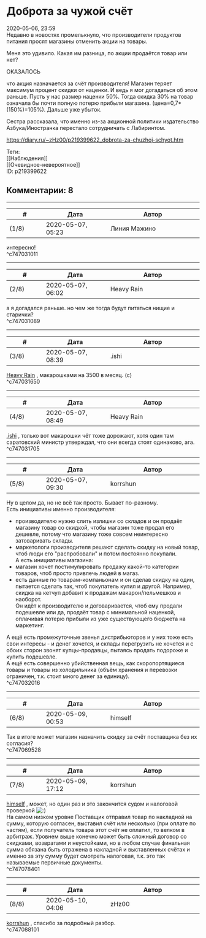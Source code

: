 Доброта за чужой счёт
=====================

  
2020-05-06, 23:59  
 Недавно в новостях промелькнуло, что производители продуктов питания просят магазины отменить акции на товары.   
   
 Меня это удивило. Какая им разница, по акции продаётся товар или нет?   
   
 ОКАЗАЛОСЬ   
   
 что акция назначается за счёт производителя! Магазин теряет максимум процент скидки от наценки. И ведь я мог догадаться об этом раньше. Пусть у нас размер наценки 50%. Тогда скидка 30% на товар означала бы почти полную потерю прибыли магазина. (цена=0,7\*(150%)=105%). Дальше уже убыток.   
   
 Сестра рассказала, что именно из-за акционной политики издательство Азбука/Иностранка перестало сотрудничать с Лабиринтом.   
  
<https://diary.ru/~zHz00/p219399622_dobrota-za-chuzhoj-schyot.htm>  
  
Теги:  
[[Наблюдения]]  
[[Очевидное-невероятное]]  
ID: p219399622  


Комментарии: 8
--------------

  


---



|         #         |              Дата              |                     Автор                     |           ID           |
| --- | --- | --- | --- |
| (1/8) | 2020-05-07, 05:23 | Линия Мажино | c747031011 |

  
 интересно!   
 ^c747031011

---



|         #         |              Дата              |                     Автор                     |           ID           |
| --- | --- | --- | --- |
| (2/8) | 2020-05-07, 06:02 | Heavy Rain | c747031089 |

  
 а я догадался раньше. но чем же тогда будут питаться нищие и старички?   
 ^c747031089

---



|         #         |              Дата              |                     Автор                     |           ID           |
| --- | --- | --- | --- |
| (3/8) | 2020-05-07, 08:39 | .ishi | c747031650 |

  
  [Heavy Rain](http://kogacz.diary.ru "dear j ournal")  , макарошками на 3500 в месяц. (с)   
 ^c747031650

---



|         #         |              Дата              |                     Автор                     |           ID           |
| --- | --- | --- | --- |
| (4/8) | 2020-05-07, 08:49 | Heavy Rain | c747031705 |

  
  [.ishi](http://willD.diary.ru "前途")  , только вот макарошки чёт тоже дорожают, хотя один там саратовский министр утверждал, что они всегда стоят одинаково, ага.   
 ^c747031705

---



|         #         |              Дата              |                     Автор                     |           ID           |
| --- | --- | --- | --- |
| (5/8) | 2020-05-07, 09:30 | korrshun | c747032016 |

  
 Ну в целом да, но не всё так просто. Бывает по-разному.   
 Есть инициативы именно производителя:   
 - производителю нужно слить излишки со складов и он продаёт магазину товар со скидкой, чтобы магазин тоже продал его дешевле, потому что магазину тоже совсем неинтересно затоваривать склады.   
 - маркетологи производителя решают сделать скидку на новый товар, чтоб люди его "распробовали" и потом постоянно покупали.   
 А есть инициативы магазина:   
 - магазин хочет постимулировать продажу какой-то категории товаров, чтоб просто привлечь людей в магаз.   
 - есть данные по товарам-компаньонам и он сделав скидку на один, пытается сделать так, чтоб покупатель купил и другой. Например, скидка на кетчуп добавит к продажам макарон/пельмешков и наоборот.   
 Он идёт к производителю и договаривается, чтоб ему продали подешевле или да, продаёт товар с минимальной наценкой, оплачивая потерю прибыли из уже существующего бюджета на маркетинг.   
   
 А ещё есть промежуточные звенья дистрибьюторов и у них тоже есть свои интересы - и денег хочется, и склады перегрузить не хочется и с обоих сторон звонят купцы-продавцы, пытаясь продать подороже и купить подешевле.   
 А ещё есть совершенно убийственная вещь, как скоропортящиеся товары и товары из холодильника (объём хранения и перевозки ограничен, т.к. стоит много денег за единицу).   
 ^c747032016

---



|         #         |              Дата              |                     Автор                     |           ID           |
| --- | --- | --- | --- |
| (6/8) | 2020-05-09, 00:53 | himself | c747069528 |

  
 Так в итоге может магазин назначить скидку за счёт поставщика без их согласия?   
 ^c747069528

---



|         #         |              Дата              |                     Автор                     |           ID           |
| --- | --- | --- | --- |
| (7/8) | 2020-05-09, 17:12 | korrshun | c747078401 |

  
  [himself](http://himself.diary.ru "void")  , может, но один раз и это закончится судом и налоговой проверкой ![:)](http://static.diary.ru/picture/3.gif)   
 На самом низком уровне Поставщик отправил товар по накладной на сумму, которую согласен, выставил счёт или несколько (при оплате по частям), если получатель товара этот счёт не оплатил, то велком в арбитраж. Уровнем выше конечно может быть сложный договор со скидками, возвратами и неустойками, но в любом случае финальная сумма обязана быть отражена в накладной и выставленных счётах и именно за эту сумму будет смотреть налоговая, т.к. это так называемые первичные документы.   
 ^c747078401

---



|         #         |              Дата              |                     Автор                     |           ID           |
| --- | --- | --- | --- |
| (8/8) | 2020-05-10, 04:06 | zHz00 | c747088101 |

  
  [korrshun](http://Igel-kun.diary.ru "kimi wo shiranai monogatari")  , спасибо за подробный разбор.   
 ^c747088101